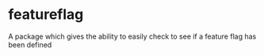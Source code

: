 # featureflag
A package which gives the ability to easily check to see if a feature flag has been defined
